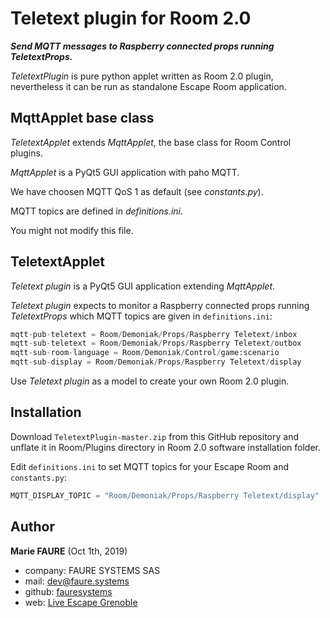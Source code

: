 ﻿# Teletext plugin for Room 2.0
***Send MQTT messages to Raspberry connected props running TeletextProps.***

*TeletextPlugin* is pure python applet written as Room 2.0 plugin, nevertheless it can be run as standalone Escape Room application.


## MqttApplet base class
*TeletextApplet* extends *MqttApplet*, the base class for Room Control plugins.
 
*MqttApplet* is a PyQt5 GUI application with paho MQTT.

We have choosen MQTT QoS 1 as default (see *constants.py*).

MQTT topics are defined in *definitions.ini*.

You might not modify this file.


## TeletextApplet
*Teletext plugin* is a PyQt5 GUI application extending *MqttApplet*.

*Teletext plugin* expects to monitor a Raspberry connected props running *TeletextProps* which MQTT topics are given in `definitions.ini`:

```python
mqtt-pub-teletext = Room/Demoniak/Props/Raspberry Teletext/inbox
mqtt-sub-teletext = Room/Demoniak/Props/Raspberry Teletext/outbox
mqtt-sub-room-language = Room/Demoniak/Control/game:scenario
mqtt-sub-display = Room/Demoniak/Props/Raspberry Teletext/display
```

Use *Teletext plugin* as a model to create your own Room 2.0 plugin.


## Installation
Download `TeletextPlugin-master.zip` from this GitHub repository and unflate it in Room/Plugins directory in Room 2.0 software installation folder.

Edit `definitions.ini` to set MQTT topics for your Escape Room and `constants.py`:
```python
MQTT_DISPLAY_TOPIC = "Room/Demoniak/Props/Raspberry Teletext/display"
``` 


## Author

**Marie FAURE** (Oct 1th, 2019)
* company: FAURE SYSTEMS SAS
* mail: <a href="mailto:dev@faure.systems" target="_blank">dev@faure.systems</a>
* github: <a href="https://github.com/fauresystems?tab=repositories" target="_blank">fauresystems</a>
* web: <a href="https://www.live-escape.net/" target="_blank">Live Escape Grenoble</a>